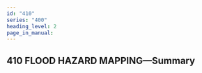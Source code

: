 ```yaml
---
id: "410"
series: "400"
heading_level: 2
page_in_manual: 
---
```


## 410 FLOOD HAZARD MAPPING—Summary
